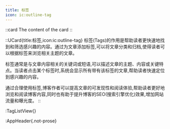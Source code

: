 ```yaml
---
title: 标签
icon: ic:outline-tag
---
```



::card
The content of the card
::

::UCard{title:标签,icon:ic:outline-tag}
标签(Tags)的作用是帮助读者更快速地找到和筛选感兴趣的内容。通过为文章添加标签,可以将文章分类和归档,使得读者可以根据标签来浏览相关主题的文章。

标签通常是与文章内容相关的关键词或短语,可以描述文章的主题、内容或关键特点。当读者点击某个标签时,系统会显示所有带有该标签的文章,帮助读者快速定位到感兴趣的内容。

通过合理使用标签,博客作者可以提高文章的可发现性和阅读体验,帮助读者更好地浏览和阅读博客内容,同时也有助于提升博客的SEO(搜索引擎优化)效果,增加网站流量和曝光度。
::

:TagListView{}

:AppHeader{.not-prose}

